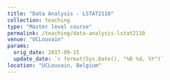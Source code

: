 ```yaml
---
title: "Data Analysis - LSTAT2110"
collection: teaching
type: "Master level course"
permalink: /teaching/data-analysis-lstat2110
venue: "UCLouvain"
params:
  orig_date: 2017-09-15
  update_date: `r format(Sys.Date(), "%B %d, %Y")`
location: "UCLouvain, Belgium"
---
```

